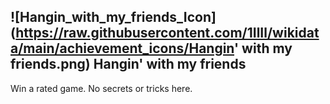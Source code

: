 ## ![Hangin_with_my_friends_Icon](https://raw.githubusercontent.com/1IlIl/wikidata/main/achievement_icons/Hangin' with my friends.png) Hangin' with my friends





Win a rated game. No secrets or tricks here.


